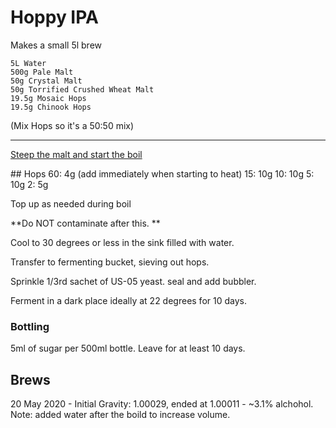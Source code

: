 


# Hoppy IPA

Makes a small 5l brew

```
5L Water
500g Pale Malt 
50g Crystal Malt
50g Torrified Crushed Wheat Malt 
19.5g Mosaic Hops
19.5g Chinook Hops
```

(Mix Hops so it's a 50:50 mix)

---


[Steep the malt and start the boil](Steeping_and_Boiling)





## Hops
60: 4g  (add immediately when starting to heat)
15: 10g
10: 10g
5: 10g
2: 5g


Top up as needed during boil

**Do NOT contaminate after this. **

Cool to 30 degrees or less in the sink filled with water. 

Transfer to fermenting bucket, sieving out hops. 

Sprinkle 1/3rd sachet of US-05 yeast. seal and add bubbler. 

Ferment in a dark place ideally at 22 degrees for 10 days. 


### Bottling

5ml of sugar per 500ml bottle. Leave for at least 10 days.

## Brews

20 May 2020 - Initial Gravity: 1.00029, ended at 1.00011 - ~3.1% alchohol. Note: added water after the boild to increase volume. 



